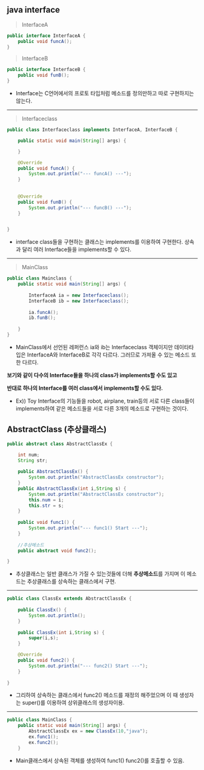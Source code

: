 ## java interface

>InterfaceA 

```java
public interface InterfaceA {
	public void funcA();
}
```

>InterfaceB

```java
public interface InterfaceB {
	public void funB();
}
```
* Interface는 C언어에서의 프로토 타입처럼 메소드를 정의만하고 따로 구현하지는 않는다.
***
>Interfaceclass

```java
public class Interfaceclass implements InterfaceA, InterfaceB {

	public static void main(String[] args) {

	}

	@Override
	public void funcA() {
		System.out.println("--- funcA() ---");
	}
	
	
	@Override
	public void funB() {
		System.out.println("--- funcB() ---");
	}


}
```
* interface class들을 구현하는 클래스는 implements를 이용하여 구현한다. 
상속과 달리 여러 Interface들을 implements할 수 있다.
***

>MainClass

```java
public class Mainclass {
	public static void main(String[] args) {
		
		InterfaceA ia = new Interfaceclass();
		InterfaceB ib = new Interfaceclass();
		
		ia.funcA();
		ib.funB();
		
	}
}
```

* MainClass에서 선언된 레퍼런스 ia와 ib는 Interfaceclass 객체이지만 데이타타입은 InterfaceA와 InterfaceB로 각각 다르다. 그러므로 가져올 수 있는
메소드 또한 다르다.

**보기와 같이 다수의 Interface들을 하나의 class가 implements할 수도 있고**

**반대로 하나의 Interface를 여러 class에서 implements할 수도 있다.**

- Ex)) Toy Interface의 기능들을 robot, airplane, train등의 서로 다른 class들이 implements하여 같은 메소드들을 
서로 다른 3개의 메소드로 구현하는 것이다.


## AbstractClass (추상클래스)

```java
public abstract class AbstractClassEx {

	int num;
	String str;
	
	public AbstractClassEx() {
		System.out.println("AbstractClassEx constructor");
	}
	public AbstractClassEx(int i,String s) {
		System.out.println("AbstractClassEx constructor");
		this.num = i;
		this.str = s;
	}
	
	public void func1() {
		System.out.println("--- func1() Start ---");
	}
	
	//추상메소드
	public abstract void func2();

}
```

- 추상클래스는 일반 클래스가 가질 수 있는것들에 더해 **추상메소드**를 가지며 이 메소드는 추상클래스를 상속하는 클래스에서 구현.

***

```java
public class ClassEx extends AbstractClassEx {
	
	public ClassEx() {
		System.out.println();
	}
	
	public ClassEx(int i,String s) {
		super(i,s);
	}

	@Override
	public void func2() {
		System.out.println("--- func2() Start ---");
	}
	
}
```

- 그리하여 상속하는 클래스에서 func2() 메소드를 재정의 해주었으며 이 때 생성자는 super()를 이용하여 상위클래스의 생성자이용.

***

```java
public class MainClass {
	public static void main(String[] args) {
		AbstractClassEx ex = new ClassEx(10,"java");
		ex.func1();
		ex.func2();
	}
```

- Main클래스에서 상속된 객체를 생성하여 func1() func2()를 호출할 수 있음.
